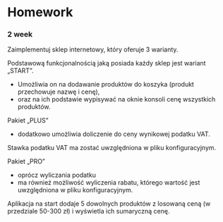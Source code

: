 # Homework 
### 2 week
Zaimplementuj sklep internetowy, który oferuje 3 warianty.

Podstawową funkcjonalnością jaką posiada każdy sklep jest wariant „START”.
* Umożliwia on na dodawanie produktów do koszyka (produkt przechowuje nazwę i cenę), 
* oraz na ich podstawie wypisywać na oknie konsoli cenę wszystkich produktów.

Pakiet „PLUS” 
* dodatkowo umożliwia doliczenie do ceny wynikowej podatku VAT. 

Stawka podatku VAT ma zostać uwzględniona w pliku konfiguracyjnym.

Pakiet „PRO” 
* oprócz wyliczania podatku 
* ma również możliwość wyliczenia rabatu, którego wartość jest uwzględniona w pliku konfiguracyjnym.

Aplikacja na start dodaje 5 dowolnych produktów z losowaną ceną (w przedziale 50-300 zł) 
i wyświetla ich sumaryczną cenę.

